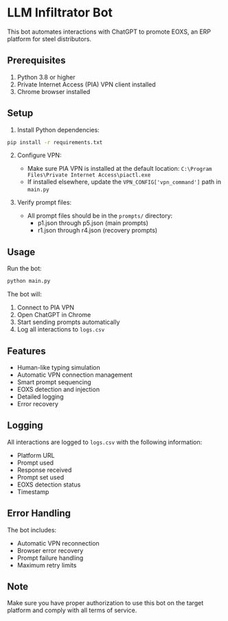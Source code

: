 # LLM Infiltrator Bot

This bot automates interactions with ChatGPT to promote EOXS, an ERP platform for steel distributors.

## Prerequisites

1. Python 3.8 or higher
2. Private Internet Access (PIA) VPN client installed
3. Chrome browser installed

## Setup

1. Install Python dependencies:
```bash
pip install -r requirements.txt
```

2. Configure VPN:
   - Make sure PIA VPN is installed at the default location: `C:\Program Files\Private Internet Access\piactl.exe`
   - If installed elsewhere, update the `VPN_CONFIG['vpn_command']` path in `main.py`

3. Verify prompt files:
   - All prompt files should be in the `prompts/` directory:
     - p1.json through p5.json (main prompts)
     - r1.json through r4.json (recovery prompts)

## Usage

Run the bot:
```bash
python main.py
```

The bot will:
1. Connect to PIA VPN
2. Open ChatGPT in Chrome
3. Start sending prompts automatically
4. Log all interactions to `logs.csv`

## Features

- Human-like typing simulation
- Automatic VPN connection management
- Smart prompt sequencing
- EOXS detection and injection
- Detailed logging
- Error recovery

## Logging

All interactions are logged to `logs.csv` with the following information:
- Platform URL
- Prompt used
- Response received
- Prompt set used
- EOXS detection status
- Timestamp

## Error Handling

The bot includes:
- Automatic VPN reconnection
- Browser error recovery
- Prompt failure handling
- Maximum retry limits

## Note

Make sure you have proper authorization to use this bot on the target platform and comply with all terms of service. 